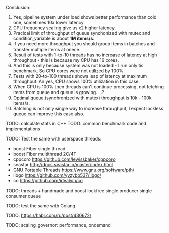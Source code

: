 



Conclusion:

1. Yes, pipeline system under load shows better performance than cold one, sometimes 10x lower latency.
2. CPU frequency scaling give us x2 higher latency.
3. Pracical limit of throughput of queue synchonized with mutex and condition_variable is about **1M items/s**.
4. If you need more throughput you should group items in batches and transfer multiple items at onece.
5. Result of tests with 1-to-10 threads has no increase of latency at high throughput - this is because my CPU has 16 cores.
6. And this is only because system was not loaded - I run only tis benchmark. So CPU cores were not utilized by 100%.
7. Tests with 20-to-100 threads shows leap of latency at maximum throughput. An yes, CPU shows 100% utilization in this case.
8. When CPU is 100% then threads can't continue processing, not fetching items from queue and queue is growing. ...?
9.  Optimal queue (synchronized with mutex) throughput is 10k - 100k items/s.
10. Batching is not only single way to increase throughput, I expect lockless queue can improve this case also.


TODO: calculate stats in C++
TODO: common benchmark code and implementations


TODO: Test the same with userspace threads:
- boost Fiber single thread
- boost Fiber multithread 2C/4T
- cppcoro https://github.com/lewissbaker/cppcoro
- seastar http://docs.seastar.io/master/index.html
- GNU Portable Threads https://www.gnu.org/software/pth/
- libgo https://github.com/yyzybb537/libgo/
- co https://github.com/idealvin/co


TODO: threads + handmade and boost lockfree single producer single consumer queue

TODO: test the same with Golang

TODO: https://habr.com/ru/post/430672/

TODO: scaling_governor: performance, ondemand

